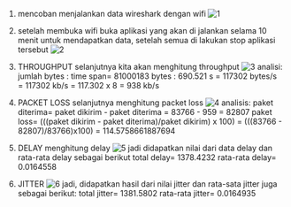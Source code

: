 1. mencoban menjalankan data wireshark dengan wifi
   ![1](https://github.com/mdiazalfarizi/Qos_Wireshark/assets/126410884/78217b3a-ce2c-4130-ad25-2f52141ac4d8)

2. setelah membuka wifi buka aplikasi yang akan di jalankan selama 10 menit untuk mendapatkan data, setelah semua di lakukan stop aplikasi tersebut
   ![2](https://github.com/mdiazalfarizi/Qos_Wireshark/assets/126410884/acaf9dde-4f5c-42bd-a659-7bc218ea55ff)
   
3. THROUGHPUT
   selanjutnya kita akan menghitung throughput
   ![3](https://github.com/mdiazalfarizi/Qos_Wireshark/assets/126410884/3b61c939-8cd4-4bd1-84c2-fe7f9b75ed71)
   analisi:
   jumlah bytes : time span= 81000183 bytes : 690.521 s
                           = 117302 bytes/s
                           = 117302 kb/s
                           = 117.302 x 8
                           = 938 kb/s

4. PACKET LOSS
   selanjutnya menghitung packet loss
   ![4](https://github.com/mdiazalfarizi/Qos_Wireshark/assets/126410884/a278578b-b653-427e-921c-6f0069d66265)
   analisis:
   paket diterima= paket dikirim - paket diterima
                 = 83766 - 959
                 = 82807
   paket loss= (((paket dikirim - paket diterima)/paket dikirim) x 100)
             = (((83766 - 82807)/83766)x100)
             = 114.5758661887694

5. DELAY
   menghitung delay
   ![5](https://github.com/mdiazalfarizi/Qos_Wireshark/assets/126410884/50b26eec-e9e2-4cd4-b024-708247c824be)
   jadi didapatkan nilai dari data delay dan rata-rata delay sebagai berikut
   total delay= 1378.4232
   rata-rata delay= 0.0164558

6. JITTER
   ![6](https://github.com/mdiazalfarizi/Qos_Wireshark/assets/126410884/f40e4eae-2287-476e-81a6-14c38d3346b4)
   jadi, didapatkan hasil dari nilai jitter dan rata-sata jitter juga sebagai berikut:
   total jitter= 1381.5802
   rata-rata jitter= 0.0164935 

   


   

















   

